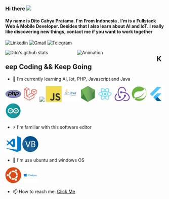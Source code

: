 ### Hi there <img src="https://media.giphy.com/media/hvRJCLFzcasrR4ia7z/giphy.gif" width="25px"> 
#### My name is Dito Cahya Pratama. I'm From Indonesia . I'm is a Fullstack Web & Mobile Developer. Besides that I also learn about AI and IoT. I really like discovering new things, contact me if you want to work together

[![Linkedin](https://img.shields.io/badge/-LinkedIn-blue?style=flat&logo=Linkedin&logoColor=white)](https://www.linkedin.com/in/dito-cahya-pratama-738504194/)
[![Gmail](https://img.shields.io/badge/-Gmail-c14438?style=flat&labelColor=fff&logo=Gmail&logoColor=c4302b)](mailto:ditocahyapratama717@gmail.com)
[![Telegram](https://img.shields.io/badge/-Telegram-2ca5e0?style=flat&logo=telegram&logoColor=white)](https://t.me/ditocahyapratama)

<img width="45%" align="left" alt="Dito's github stats" src="https://github-readme-stats.gopla.vercel.app/api?username=DitoCahyaPratama&show_icons=true&theme=random" />
<img width="50%" align="left" alt="Animation" src="https://media.giphy.com/media/CcwLAV11cALh3OuEJ5/giphy.gif" />
<!-- ![GithubStats](https://github-readme-stats.gopla.vercel.app/api?username=DitoCahyaPratama&show_icons=true&theme=random) -->

## Keep Coding && Keep Going

- 🌱 I’m currently learning AI, Iot, PHP, Javascript and Java

<code><img height="50" src="https://raw.githubusercontent.com/github/explore/80688e429a7d4ef2fca1e82350fe8e3517d3494d/topics/php/php.png"></code>
<code><img height="50" src="https://raw.githubusercontent.com/github/explore/80688e429a7d4ef2fca1e82350fe8e3517d3494d/topics/laravel/laravel.png"></code>
<code><img height="50" src="https://raw.githubusercontent.com/detain/svg-logos/master/svg/codeigniter.svg"></code>
<code><img height="50" src="https://raw.githubusercontent.com/github/explore/80688e429a7d4ef2fca1e82350fe8e3517d3494d/topics/javascript/javascript.png"></code>
<code><img height="50" src="https://raw.githubusercontent.com/github/explore/80688e429a7d4ef2fca1e82350fe8e3517d3494d/topics/java/java.png"></code>
<code><img height="50" src="https://raw.githubusercontent.com/github/explore/80688e429a7d4ef2fca1e82350fe8e3517d3494d/topics/nodejs/nodejs.png"></code>
<code><img height="50" src="https://raw.githubusercontent.com/github/explore/80688e429a7d4ef2fca1e82350fe8e3517d3494d/topics/react/react.png"></code>
<code><img height="50" src="https://raw.githubusercontent.com/github/explore/80688e429a7d4ef2fca1e82350fe8e3517d3494d/topics/redux/redux.png"></code>
<code><img height="50" src="https://raw.githubusercontent.com/github/explore/80688e429a7d4ef2fca1e82350fe8e3517d3494d/topics/spring-boot/spring-boot.png"></code>
<code><img height="50" src="https://raw.githubusercontent.com/github/explore/80688e429a7d4ef2fca1e82350fe8e3517d3494d/topics/flutter/flutter.png"></code>
<code><img height="50" src="https://raw.githubusercontent.com/github/explore/80688e429a7d4ef2fca1e82350fe8e3517d3494d/topics/arduino/arduino.png"></code>

- ⚡ I'm familiar with this software editor

<code><img height="50" src="https://raw.githubusercontent.com/github/explore/80688e429a7d4ef2fca1e82350fe8e3517d3494d/topics/visual-studio-code/visual-studio-code.png"></code>
<code><img height="50" src="https://raw.githubusercontent.com/github/explore/80688e429a7d4ef2fca1e82350fe8e3517d3494d/topics/visual-basic/visual-basic.png"></code>

- 🔭 I'm use ubuntu and windows OS

<code><img height="50" src="https://raw.githubusercontent.com/github/explore/80688e429a7d4ef2fca1e82350fe8e3517d3494d/topics/ubuntu/ubuntu.png"></code>
<code><img height="50" src="https://raw.githubusercontent.com/github/explore/80688e429a7d4ef2fca1e82350fe8e3517d3494d/topics/windows/windows.png"></code>

- 📫 How to reach me: [Click Me](https://ditocahyapratama717.gitbook.io/)

<!--
**DitoCahyaPratama/DitoCahyaPratama** is a ✨ _special_ ✨ repository because its `README.md` (this file) appears on your GitHub profile.

Here are some ideas to get you started:

- 🔭 I’m currently working on ...
- 🌱 I’m currently learning ...
- 👯 I’m looking to collaborate on ...
- 🤔 I’m looking for help with ...
- 💬 Ask me about ...
- 📫 How to reach me: ...
- 😄 Pronouns: ...
- ⚡ Fun fact: ...
-->
